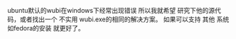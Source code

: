 ubuntu默认的wubi在windows下经常出现错误
所以我就希望 研究下他的源代码，或者找出一个 不实用 wubi.exe的相同的解决方案。
如果可以支持 其他 系统如fedora的安装 就更好了。